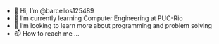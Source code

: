 - 👋 Hi, I’m @barcellos125489
- 🌱 I’m currently learning Computer Engineering at PUC-Rio
- 💞️ I’m looking to learn more about programming and problem solving
- 📫 How to reach me ...

